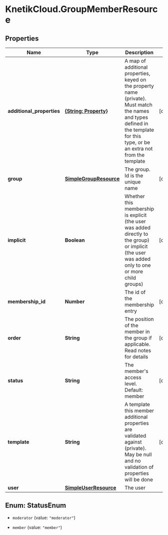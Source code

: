 # KnetikCloud.GroupMemberResource

## Properties
Name | Type | Description | Notes
------------ | ------------- | ------------- | -------------
**additional_properties** | [**{String: Property}**](Property.md) | A map of additional properties, keyed on the property name (private). Must match the names and types defined in the template for this type, or be an extra not from the template | [optional] 
**group** | [**SimpleGroupResource**](SimpleGroupResource.md) | The group. Id is the unique name | [optional] 
**implicit** | **Boolean** | Whether this membership is explicit (the user was added directly to the group) or implicit (the user was added only to one or more child groups) | [optional] 
**membership_id** | **Number** | The id of the membership entry | [optional] 
**order** | **String** | The position of the member in the group if applicable. Read notes for details | [optional] 
**status** | **String** | The member&#39;s access level. Default: member | [optional] 
**template** | **String** | A template this member additional properties are validated against (private). May be null and no validation of properties will be done | [optional] 
**user** | [**SimpleUserResource**](SimpleUserResource.md) | The user | 


<a name="StatusEnum"></a>
## Enum: StatusEnum


* `moderator` (value: `"moderator"`)

* `member` (value: `"member"`)




